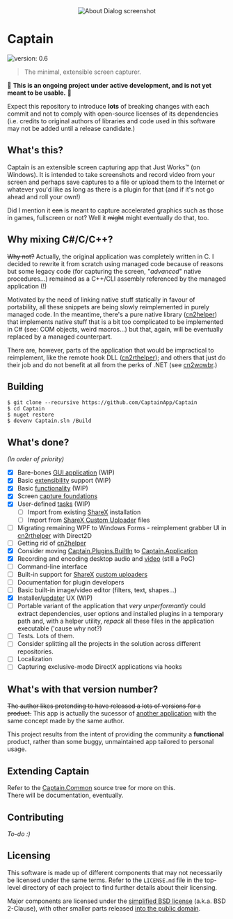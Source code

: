 ﻿<center><img src="https://i.imgur.com/Hg5XOIF.png" alt="About Dialog screenshot" /></center>

# Captain
![version: 0.6](https://img.shields.io/badge/version-0.6-blue.svg)
> The minimal, extensible screen capturer.

🚧 **This is an ongoing project under active development, and is not yet meant to be usable.** 🚧

Expect this repository to introduce **lots** of breaking changes with each commit and not to comply with open-source
licenses of its dependencies (i.e. credits to original authors of libraries and code used in this software may not be
added until a release candidate.)

## What's this?
Captain is an extensible screen capturing app that Just Works™ (on Windows).
It is intended to take screenshots and record video from your screen and perhaps save captures to a file or upload them
to the Internet or whatever you'd like as long as there is a plugin for that (and if it's not go ahead and roll your own!)

Did I mention it ~~can~~ is meant to capture accelerated graphics such as those in games, fullscreen or not? Well it
~~might~~ might eventually do that, too.

## Why mixing C#/C/C++?
~~Why not?~~ Actually, the original application was completely written in C. I decided to rewrite it from scratch using
managed code because of reasons but some legacy code (for capturing the screen, "_advanced_" native procedures...)
remained as a C++/CLI assembly referenced by the managed application (!)

Motivated by the need of linking native stuff statically in favour of portability, all these snippets are being slowly
reimplemented in purely managed code. In the meantime, there's a pure native library
([cn2helper](https://github.com/CaptainApp/Captain/tree/master/cn2helper)) that implements native stuff that is a bit
too complicated to be implemented in C# (see: COM objects, weird macros...) but that, again, will be eventually
replaced by a managed counterpart.

There are, however, parts of the application that would be impractical to reimplement, like the remote hook DLL
([cn2rthelper](https://github.com/CaptainApp/Captain/tree/master/cn2helper)); and others that just do their job and do
not benefit at all from the perks of .NET (see [cn2wowbr](https://github.com/CaptainApp/Captain/tree/master/cn2wowbr).)

## Building
```
$ git clone --recursive https://github.com/CaptainApp/Captain
$ cd Captain
$ nuget restore
$ devenv Captain.sln /Build
```

## What's done?
_(In order of priority)_
- [x] Bare-bones [GUI application](https://github.com/CaptainApp/Captain/tree/master/Captain.Application) (WIP)
- [x] Basic [extensibility](https://github.com/CaptainApp/Captain/tree/master/Captain.Common) support (WIP)
- [x] Basic [functionality](https://github.com/CaptainApp/Captain/tree/master/Captain.Plugins.BuiltIn) (WIP)
- [x] Screen [capture foundations](https://github.com/CaptainApp/Captain/tree/master/Captain.Application/Source/Capture/VideoProviders)
- [x] User-defined [tasks](https://github.com/CaptainApp/Captain/tree/master/Captain.Application/Source/Tasks) (WIP)
  - [ ] Import from existing [ShareX](https://github.com/ShareX/ShareX) installation
  - [ ] Import from [ShareX Custom Uploader](https://github.com/ShareX/CustomUploaders) files
- [ ] Migrating remaining WPF to Windows Forms - reimplement grabber UI in
      [cn2rthelper](https://github.com/CaptainApp/Captain/tree/master/cn2rthelper) with Direct2D
- [ ] Getting rid of [cn2helper](https://github.com/CaptainApp/Captain/tree/master/cn2helper)
- [x] Consider moving [Captain.Plugins.BuiltIn](https://github.com/CaptainApp/Captain/tree/master/Captain.Plugins.BuiltIn)
      to [Captain.Application](https://github.com/CaptainApp/Captain/tree/master/Captain.Application)
- [x] Recording and encoding desktop audio and
      [video](https://github.com/CaptainApp/Captain/tree/master/Captain.Application/Source/Capture/Encoders/H264CaptureEncoder.cs)
      (still a PoC)
- [ ] Command-line interface
- [ ] Built-in support for [ShareX](https://github.com/ShareX/ShareX)
      [custom uploaders](https://getsharex.com/docs/custom-uploader)
- [ ] Documentation for plugin developers
- [ ] Basic built-in image/video editor (filters, text, shapes...)
- [x] Installer/[updater](https://github.com/CaptainApp/Captain/tree/master/Captain.Application/Source/Update) UX (WIP)
- [ ] Portable variant of the application that *very unperformantly* could extract dependencies, user options and
      installed plugins in a temporary path and, with a helper utility, *repack* all these files in the application
      executable ('cause why not?)
- [ ] Tests. Lots of them.
- [ ] Consider splitting all the projects in the solution across different repositories.
- [ ] Localization
- [ ] Capturing exclusive-mode DirectX applications via hooks

## What's with that version number?
~~The author likes pretending to have released a lots of versions for a product.~~
This app is actually the sucessor of [another application](https://github.com/sanlyx/cup) with the same concept made by
the same author.

This project results from the intent of providing the community a **functional** product, rather than some buggy,
unmaintained app tailored to personal usage.

## Extending Captain
Refer to the [Captain.Common](https://github.com/CaptainApp/Captain.Common) source tree for more on this.  
There will be documentation, eventually.

## Contributing
_To-do :)_

## Licensing
This software is made up of different components that may not necessarily be licensed under the same terms.
Refer to the `LICENSE.md` file in the top-level directory of each project to find further details about their
licensing.

Major components are licensed under the [simplified BSD license](https://opensource.org/licenses/BSD-2-Clause)
(a.k.a. BSD 2-Clause), with other smaller parts released [into the public domain](http://unlicense.org/).
